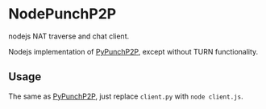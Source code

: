 NodePunchP2P
============

nodejs NAT traverse and chat client.

Nodejs implementation of [PyPunchP2P][1], except without TURN functionality. 

Usage
-----
The same as [PyPunchP2P][2], just replace `client.py` with `node client.js`.

[1]:https://github.com/laike9m/PyPunchP2P
[2]:https://github.com/laike9m/PyPunchP2P#usage
